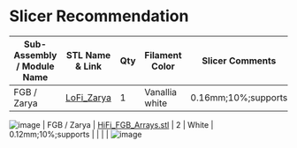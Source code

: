 # Slicer Recommendation 

|  **Sub-Assembly / Module Name** | **STL Name & Link** | **Qty** | **Filament Color** | **Slicer Comments** | **Approx Print Time [h:mm]** | **Approx Filament Used [g]** | **Approx Filament Used [m]** |
| ---- | --- | --- | --- | --- | --- | --- | --- |
| FGB / Zarya | [LoFi_Zarya](https://github.com/ISS-Mimic/Mimic/blob/main/3D_Printing/FGB_Zarya/LoFi_Zarya.stl) | 1 | Vanallia white | 0.16mm;10%;supports | 6:08 | 37 | 12.57 |
![image](https://user-images.githubusercontent.com/58833710/192929605-c9ee3ae0-3db4-47e6-8140-661702ce9aef.png)
| FGB / Zarya | [HiFi_FGB_Arrays.stl]() | 2 | White | 0.12mm;10%;supports |  |  |  |
![image](https://user-images.githubusercontent.com/58833710/223576988-e849db77-8fc6-4ec0-9c5f-86c12a40ffe4.png)

